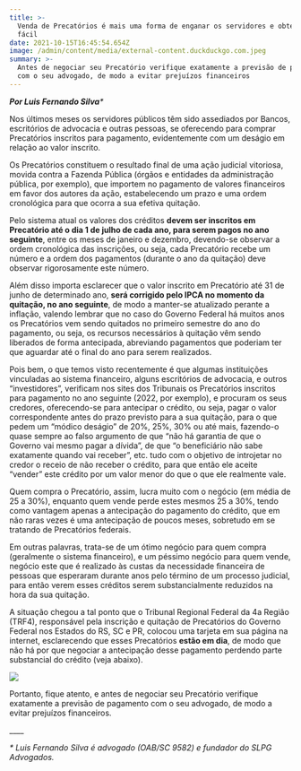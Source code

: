 ```yaml
---
title: >-
  Venda de Precatórios é mais uma forma de enganar os servidores e obter lucro
  fácil
date: 2021-10-15T16:45:54.654Z
image: /admin/content/media/external-content.duckduckgo.com.jpeg
summary: >-
  Antes de negociar seu Precatório verifique exatamente a previsão de pagamento
  com o seu advogado, de modo a evitar prejuízos financeiros
---
```

_**Por Luis Fernando Silva***_

Nos últimos meses os servidores públicos têm sido assediados por Bancos, escritórios de advocacia e outras pessoas, se oferecendo para comprar Precatórios inscritos para pagamento, evidentemente com um deságio em relação ao valor inscrito.

Os Precatórios constituem o resultado final de uma ação judicial vitoriosa, movida contra a Fazenda Pública (órgãos e entidades da administração pública, por exemplo), que importem no pagamento de valores financeiros em favor dos autores da ação, estabelecendo um prazo e uma ordem cronológica para que ocorra a sua efetiva quitação.

Pelo sistema atual os valores dos créditos **devem ser inscritos em Precatório até o dia 1 de julho de cada ano, para serem pagos no ano seguinte**, entre os meses de janeiro e dezembro, devendo-se observar a ordem cronológica das inscrições, ou seja, cada Precatório recebe um número e a ordem dos pagamentos (durante o ano da quitação) deve observar rigorosamente este número.

Além disso importa esclarecer que o valor inscrito em Precatório até 31 de junho de determinado ano, **será corrigido pelo IPCA no momento da quitação, no ano seguinte**, de modo a manter-se atualizado perante a inflação, valendo lembrar que no caso do Governo Federal há muitos anos os Precatórios vem sendo quitados no primeiro semestre do ano do pagamento, ou seja, os recursos necessários à quitação vêm sendo liberados de forma antecipada, abreviando pagamentos que poderiam ter que aguardar até o final do ano para serem realizados.

Pois bem, o que temos visto recentemente é que algumas instituições vinculadas ao sistema financeiro, alguns escritórios de advocacia, e outros “investidores”, verificam nos sites dos Tribunais os Precatórios inscritos para pagamento no ano seguinte (2022, por exemplo), e procuram os seus credores, oferecendo-se para antecipar o crédito, ou seja, pagar o valor correspondente antes do prazo previsto para a sua quitação, para o que pedem um “módico deságio” de 20%, 25%, 30% ou até mais, fazendo-o quase sempre ao falso argumento de que “não há garantia de que o Governo vai mesmo pagar a dívida”, de que “o beneficiário não sabe exatamente quando vai receber”, etc. tudo com o objetivo de introjetar no credor o receio de não receber o crédito, para que então ele aceite “vender” este crédito por um valor menor do que o que ele realmente vale.

Quem compra o Precatório, assim, lucra muito com o negócio (em média de 25 a 30%), enquanto quem vende perde estes mesmos 25 a 30%, tendo como vantagem apenas a antecipação do pagamento do crédito, que em não raras vezes é uma antecipação de poucos meses, sobretudo em se tratando de Precatórios federais.

Em outras palavras, trata-se de um ótimo negócio para quem compra (geralmente o sistema financeiro), e um péssimo negócio para quem vende, negócio este que é realizado às custas da necessidade financeira de pessoas que esperaram durante anos pelo término de um processo judicial, para então verem esses créditos serem substancialmente reduzidos na hora da sua quitação.

A situação chegou a tal ponto que o Tribunal Regional Federal da 4a Região (TRF4), responsável pela inscrição e quitação de Precatórios do Governo Federal nos Estados do RS, SC e PR, colocou uma tarjeta em sua página na internet, esclarecendo que esses Precatórios **estão em dia**, de modo que não há por que negociar a antecipação desse pagamento perdendo parte substancial do crédito (veja abaixo).

![](/admin/content/media/qwergg.png)

Portanto, fique atento, e antes de negociar seu Precatório verifique exatamente a previsão de pagamento com o seu advogado, de modo a evitar prejuízos financeiros.

\_\_\_\_

_\* Luis Fernando Silva é advogado (OAB/SC 9582) e fundador do SLPG Advogados._
